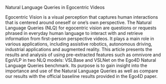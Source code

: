 Natural Language Queries in Egocentric Videos

Egocentric Vision is a visual perception that captures human interactions that is centered around oneself or one’s own perspective. The Natural Language Queries (NLQ) for  egocentric vision are questions or requests phrased in everyday human language to interact with and retrieve information from first-person perspective videos. It plays a main role in various applications, including assistive robotics, autonomous driving, industrial applications and augmented reality. This article presents the results and analysis of using pre-extracted features such as omnivore and EgoVLP in two NLQ models: VSLBase and VSLNet on the Ego4D Natural Language Queries benchmark. Its purpose is to gain insight into the importance and use of the Natural Language Queries as well as compare our results with the official baseline results provided in the Ego4D paper. 
